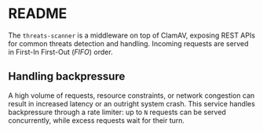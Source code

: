 # README

The `threats-scanner` is a middleware on top of ClamAV, exposing REST APIs for common threats detection and handling. Incoming requests are served in First-In First-Out (*FIFO*) order.

## Handling backpressure

A high volume of requests, resource constraints, or network congestion can result in increased latency or an outright system crash. This service handles backpressure through a rate limiter: up to `N` requests can be served concurrently, while excess requests wait for their turn.
